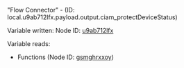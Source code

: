 "Flow Connector" - (ID: local.u9ab712lfx.payload.output.ciam_protectDeviceStatus)

Variable written:
Node ID: [u9ab712lfx](../nodes/u9ab712lfx.md)

Variable reads:
* Functions (Node ID: [gsmghrxxoy](../nodes/gsmghrxxoy.md))
